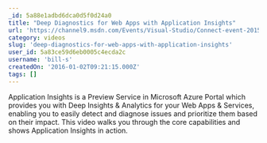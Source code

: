 ```yaml
---
_id: 5a88e1adbd6dca0d5f0d24a0
title: "Deep Diagnostics for Web Apps with Application Insights"
url: 'https://channel9.msdn.com/Events/Visual-Studio/Connect-event-2015/603'
category: videos
slug: 'deep-diagnostics-for-web-apps-with-application-insights'
user_id: 5a83ce59d6eb0005c4ecda2c
username: 'bill-s'
createdOn: '2016-01-02T09:21:15.000Z'
tags: []
---
```


<div class="entry-content">
<div id="entry-body">

Application Insights is a Preview Service in Microsoft Azure Portal which provides you with Deep Insights &amp; Analytics for your Web Apps &amp; Services, enabling you to easily detect and diagnose issues and prioritize them based on their impact. This video walks you through the core capabilities and shows Application Insights in action.

</div>
</div>
&nbsp;
